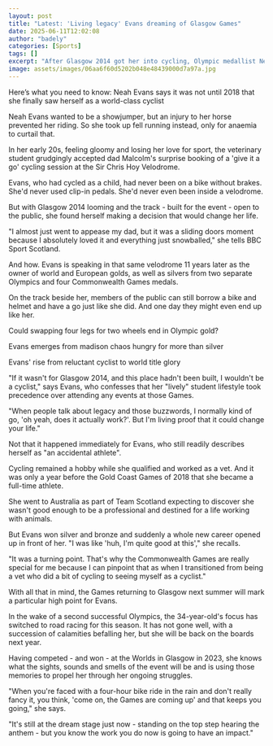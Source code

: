 ```yaml
---
layout: post
title: "Latest: 'Living legacy' Evans dreaming of Glasgow Games"
date: 2025-06-11T12:02:08
author: "badely"
categories: [Sports]
tags: []
excerpt: "After Glasgow 2014 got her into cycling, Olympic medallist Neah Evans is eyeing next summer's Commonwealth Games return."
image: assets/images/06aa6f60d5202b048e48439000d7a97a.jpg
---
```


Here’s what you need to know: Neah Evans says it was not until 2018 that she finally saw herself as a world-class cyclist 

Neah Evans wanted to be a showjumper, but an injury to her horse prevented her riding. So she took up fell running instead, only for anaemia to curtail that.

In her early 20s, feeling gloomy and losing her love for sport, the veterinary student grudgingly accepted dad Malcolm's surprise booking of a 'give it a go' cycling session at the Sir Chris Hoy Velodrome.

Evans, who had cycled as a child, had never been on a bike without brakes. She'd never used clip-in pedals. She'd never even been inside a velodrome. 

But with Glasgow 2014 looming and the track - built for the event - open to the public, she found herself making a decision that would change her life.

"I almost just went to appease my dad, but it was a sliding doors moment because I absolutely loved it and everything just snowballed," she tells BBC Sport Scotland.

And how. Evans is speaking in that same velodrome 11 years later as the owner of world and European golds, as well as silvers from two separate Olympics and four Commonwealth Games medals.

On the track beside her, members of the public can still borrow a bike and helmet and have a go just like she did. And one day they might even end up like her.

Could swapping four legs for two wheels end in Olympic gold? 

Evans emerges from madison chaos hungry for more than silver

Evans' rise from reluctant cyclist to world title glory

"If it wasn't for Glasgow 2014, and this place hadn't been built, I wouldn't be a cyclist," says Evans, who confesses that her "lively" student lifestyle took precedence over attending any events at those Games.

"When people talk about legacy and those buzzwords, I normally kind of go, 'oh yeah, does it actually work?'. But I'm living proof that it could change your life."

Not that it happened immediately for Evans, who still readily describes herself as "an accidental athlete".

Cycling remained a hobby while she qualified and worked as a vet. And it was only a year before the Gold Coast Games of 2018 that she became a full-time athlete.

She went to Australia as part of Team Scotland expecting to discover she wasn't good enough to be a professional and destined for a life working with animals. 

But Evans won silver and bronze and suddenly a whole new career opened up in front of her. "I was like 'huh, I'm quite good at this'," she recalls. 

"It was a turning point. That's why the Commonwealth Games are really special for me because I can pinpoint that as when I transitioned from being a vet who did a bit of cycling to seeing myself as a cyclist." 

With all that in mind, the Games returning to Glasgow next summer will mark a particular high point for Evans.

In the wake of a second successful Olympics, the 34-year-old's focus has switched to road racing for this season. It has not gone well, with a succession of calamities befalling her, but she will be back on the boards next year.

Having competed - and won - at the Worlds in Glasgow in 2023, she knows what the sights, sounds and smells of the event will be and is using those memories to propel her through her ongoing struggles.

"When you're faced with a four-hour bike ride in the rain and don't really fancy it, you think, 'come on, the Games are coming up' and that keeps you going," she says.

"It's still at the dream stage just now - standing on the top step hearing the anthem - but you know the work you do now is going to have an impact."

